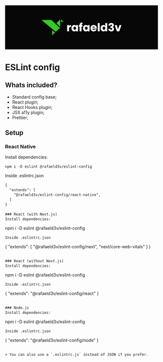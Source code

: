 ![rafaeld3v](./logo.svg)

# ESLint config

## Whats included?

- Standard config base;
- React plugin;
- React Hooks plugin;
- JSX a11y plugin;
- Prettier;

## Setup

### React Native
Install dependencies:
```
npm i -D eslint @rafaeld3v/eslint-config
```
Inside .eslintrc.json
```
{
  "extends": [
    "@rafaeld3v/eslint-config/react-native", 
  ]
}

### React (with Next.js)
Install dependencies:
```
npm i -D eslint @rafaeld3v/eslint-config
```
Inside .eslintrc.json
```
{
  "extends": [
    "@rafaeld3v/eslint-config/next", 
    "next/core-web-vitals"
  ]
}
```

### React (without Next.js)
Install dependencies:
```
npm i -D eslint @rafaeld3v/eslint-config
```
Inside .eslintrc.json
```
{
  "extends": "@rafaeld3v/eslint-config/react"
}
```

### Node.js
Install dependencies:
```
npm i -D eslint @rafaeld3v/eslint-config
```
Inside .eslintrc.json
```
{
  "extends": "@rafaeld3v/eslint-config/node"
}
```

> You can also use a `.eslintrc.js` instead of JSON if you prefer.
